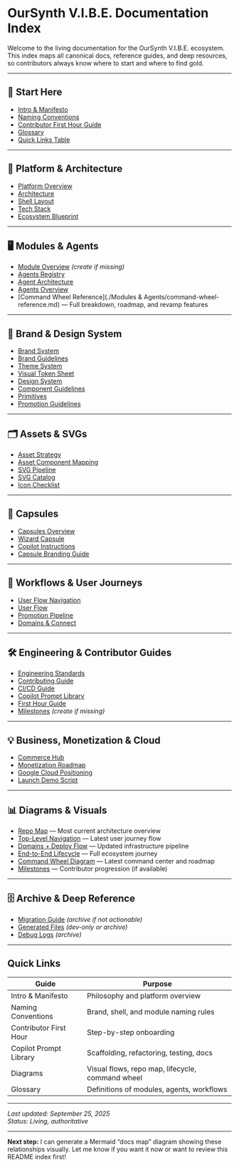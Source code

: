 # OurSynth V.I.B.E. Documentation Index

Welcome to the living documentation for the OurSynth V.I.B.E. ecosystem. This index maps all canonical docs, reference guides, and deep resources, so contributors always know where to start and where to find gold.

---

## 🏁 Start Here

- [Intro & Manifesto](./intro.md)
- [Naming Conventions](./naming.md)
- [Contributor First Hour Guide](./first-hour.md)
- [Glossary](./GLOSSARY.md)
- [Quick Links Table](#quick-links)

---

## 🧭 Platform & Architecture

- [Platform Overview](./intro.md)
- [Architecture](./architecture/ARCHITECTURE.md)
- [Shell Layout](./architecture/SHELL_LAYOUT.md)
- [Tech Stack](./architecture/tech-stack.md)
- [Ecosystem Blueprint](./blueprint/oursynth-ecosystem-blueprint.md)

---

## 🖥️ Modules & Agents

- [Module Overview](./module-overview.md) *(create if missing)*
- [Agents Registry](./agents/AGENTS.md)
- [Agent Architecture](./agents/agent-architecture.md)
- [Agents Overview](./agents/agents-overview.md)
- [Command Wheel Reference](./Modules & Agents/command-wheel-reference.md) — Full breakdown, roadmap, and revamp features

---

## 🎨 Brand & Design System

- [Brand System](./brand-system.md)
- [Brand Guidelines](./brand/BRAND_GUIDELINES.md)
- [Theme System](./THEME_SYSTEM.md)
- [Visual Token Sheet](./VISUAL_TOKEN_SHEET.md)
- [Design System](./design-system/asset-strategy.md)
- [Component Guidelines](./COMPONENT_GUIDELINES.md)
- [Primitives](./components/primitives.md)
- [Promotion Guidelines](./components/promotion-guidelines.md)

---

## 🗂️ Assets & SVGs

- [Asset Strategy](./assets/asset-strategy.md)
- [Asset Component Mapping](./assets/ASSET_COMPONENT_MAPPING.md)
- [SVG Pipeline](./assets/svg-pipeline.md)
- [SVG Catalog](./svg-catalog/svg-catalog.md)
- [Icon Checklist](./assets/ICON_CHECKLIST.md)

---

## 🧩 Capsules

- [Capsules Overview](./capsules/CAPSULES.md)
- [Wizard Capsule](./capsules/WIZARD_CAPSULE.md)
- [Copilot Instructions](./capsules/COPILOT_INSTRUCTIONS.md)
- [Capsule Branding Guide](./capsules/BRANDING_GUIDE.md)

---

## 🚦 Workflows & User Journeys

- [User Flow Navigation](./user-flow-navigation.md)
- [User Flow](./user-flow.md)
- [Promotion Pipeline](./workflows/promotion-pipeline.md)
- [Domains & Connect](./workflows/domains-and-connect.md)

---

## 🛠️ Engineering & Contributor Guides

- [Engineering Standards](./STANDARDS.md)
- [Contributing Guide](./contributing.md)
- [CI/CD Guide](./internal/CI_CD.md)
- [Copilot Prompt Library](./copilot-prompts.md)
- [First Hour Guide](./first-hour.md)
- [Milestones](./diagrams/milestones.md) *(create if missing)*

---

## 💡 Business, Monetization & Cloud

- [Commerce Hub](./COMMERCE_HUB.md)
- [Monetization Roadmap](./internal/monetization-roadmap.md)
- [Google Cloud Positioning](./GOOGLE_CLOUD_POSITIONING.md)
- [Launch Demo Script](./LAUNCH_DEMO_SCRIPT.md)

---

## 📊 Diagrams & Visuals

- [Repo Map](./diagrams/repo-map.md) — Most current architecture overview
- [Top-Level Navigation](./diagrams/top-level-nav.md) — Latest user journey flow
- [Domains + Deploy Flow](./diagrams/domains-deploy.md) — Updated infrastructure pipeline
- [End-to-End Lifecycle](./diagrams/end-to-end-lifecycle.md) — Full ecosystem journey
- [Command Wheel Diagram](./diagrams/command-wheel-reference.md) — Latest command center and roadmap
- [Milestones](./diagrams/milestones.md) — Contributor progression (if available)

---

## 🗄️ Archive & Deep Reference

- [Migration Guide](./migration-guide.md) *(archive if not actionable)*
- [Generated Files](./generated/) *(dev-only or archive)*
- [Debug Logs](./debug.log) *(archive)*

---

## Quick Links

| Guide                      | Purpose                                      |
|----------------------------|----------------------------------------------|
| Intro & Manifesto          | Philosophy and platform overview             |
| Naming Conventions         | Brand, shell, and module naming rules        |
| Contributor First Hour     | Step-by-step onboarding                      |
| Copilot Prompt Library     | Scaffolding, refactoring, testing, docs      |
| Diagrams                   | Visual flows, repo map, lifecycle, command wheel |
| Glossary                   | Definitions of modules, agents, workflows    |

---

_Last updated: September 25, 2025_  
_Status: Living, authoritative_

---

**Next step:** I can generate a Mermaid “docs map” diagram showing these relationships visually. Let me know if you want it now or want to review this README index first!
